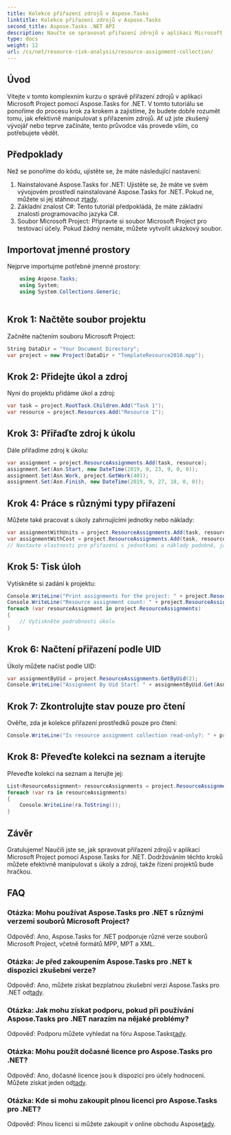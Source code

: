 ```yaml
---
title: Kolekce přiřazení zdrojů v Aspose.Tasks
linktitle: Kolekce přiřazení zdrojů v Aspose.Tasks
second_title: Aspose.Tasks .NET API
description: Naučte se spravovat přiřazení zdrojů v aplikaci Microsoft Project pomocí Aspose.Tasks for .NET. Výukový program krok za krokem s příklady kódu.
type: docs
weight: 12
url: /cs/net/resource-risk-analysis/resource-assignment-collection/
---
```

## Úvod
Vítejte v tomto komplexním kurzu o správě přiřazení zdrojů v aplikaci Microsoft Project pomocí Aspose.Tasks for .NET. V tomto tutoriálu se ponoříme do procesu krok za krokem a zajistíme, že budete dobře rozumět tomu, jak efektivně manipulovat s přiřazením zdrojů. Ať už jste zkušený vývojář nebo teprve začínáte, tento průvodce vás provede vším, co potřebujete vědět.
## Předpoklady
Než se ponoříme do kódu, ujistěte se, že máte následující nastavení:
1. Nainstalované Aspose.Tasks for .NET: Ujistěte se, že máte ve svém vývojovém prostředí nainstalované Aspose.Tasks for .NET. Pokud ne, můžete si jej stáhnout z[tady](https://releases.aspose.com/tasks/net/).
2. Základní znalost C#: Tento tutoriál předpokládá, že máte základní znalosti programovacího jazyka C#.
3. Soubor Microsoft Project: Připravte si soubor Microsoft Project pro testovací účely. Pokud žádný nemáte, můžete vytvořit ukázkový soubor.

## Importovat jmenné prostory
Nejprve importujme potřebné jmenné prostory:
```csharp
    using Aspose.Tasks;
    using System;
    using System.Collections.Generic;
    
```
## Krok 1: Načtěte soubor projektu
Začněte načtením souboru Microsoft Project:
```csharp
String DataDir = "Your Document Directory";
var project = new Project(DataDir + "TemplateResource2010.mpp");
```
## Krok 2: Přidejte úkol a zdroj
Nyní do projektu přidáme úkol a zdroj:
```csharp
var task = project.RootTask.Children.Add("Task 1");
var resource = project.Resources.Add("Resource 1");
```
## Krok 3: Přiřaďte zdroj k úkolu
Dále přiřadíme zdroj k úkolu:
```csharp
var assignment = project.ResourceAssignments.Add(task, resource);
assignment.Set(Asn.Start, new DateTime(2019, 9, 23, 9, 0, 0));
assignment.Set(Asn.Work, project.GetWork(40));
assignment.Set(Asn.Finish, new DateTime(2019, 9, 27, 18, 0, 0));
```
## Krok 4: Práce s různými typy přiřazení
Můžete také pracovat s úkoly zahrnujícími jednotky nebo náklady:
```csharp
var assignmentWithUnits = project.ResourceAssignments.Add(task, resource, 1d);
var assignmentWithCost = project.ResourceAssignments.Add(task, resource);
// Nastavte vlastnosti pro přiřazení s jednotkami a náklady podobně, jak je uvedeno v kroku 3
```
## Krok 5: Tisk úloh
Vytiskněte si zadání k projektu:
```csharp
Console.WriteLine("Print assignments for the project: " + project.ResourceAssignments.ParentProject.Get(Prj.Name));
Console.WriteLine("Resource assignment count: " + project.ResourceAssignments.Count);
foreach (var resourceAssignment in project.ResourceAssignments)
{
    // Vytiskněte podrobnosti úkolu
}
```
## Krok 6: Načtení přiřazení podle UID
Úkoly můžete načíst podle UID:
```csharp
var assignmentByUid = project.ResourceAssignments.GetByUid(2);
Console.WriteLine("Assignment By Uid Start: " + assignmentByUid.Get(Asn.Start));
```
## Krok 7: Zkontrolujte stav pouze pro čtení
Ověřte, zda je kolekce přiřazení prostředků pouze pro čtení:
```csharp
Console.WriteLine("Is resource assignment collection read-only?: " + project.ResourceAssignments.IsReadOnly);
```
## Krok 8: Převeďte kolekci na seznam a iterujte
Převeďte kolekci na seznam a iterujte jej:
```csharp
List<ResourceAssignment> resourceAssignments = project.ResourceAssignments.ToList();
foreach (var ra in resourceAssignments)
{
    Console.WriteLine(ra.ToString());
}
```

## Závěr
Gratulujeme! Naučili jste se, jak spravovat přiřazení zdrojů v aplikaci Microsoft Project pomocí Aspose.Tasks for .NET. Dodržováním těchto kroků můžete efektivně manipulovat s úkoly a zdroji, takže řízení projektů bude hračkou.
## FAQ
### Otázka: Mohu používat Aspose.Tasks pro .NET s různými verzemi souborů Microsoft Project?
Odpověď: Ano, Aspose.Tasks for .NET podporuje různé verze souborů Microsoft Project, včetně formátů MPP, MPT a XML.
### Otázka: Je před zakoupením Aspose.Tasks pro .NET k dispozici zkušební verze?
 Odpověď: Ano, můžete získat bezplatnou zkušební verzi Aspose.Tasks pro .NET od[tady](https://releases.aspose.com/).
### Otázka: Jak mohu získat podporu, pokud při používání Aspose.Tasks pro .NET narazím na nějaké problémy?
 Odpověď: Podporu můžete vyhledat na fóru Aspose.Tasks[tady](https://forum.aspose.com/c/tasks/15).
### Otázka: Mohu použít dočasné licence pro Aspose.Tasks pro .NET?
 Odpověď: Ano, dočasné licence jsou k dispozici pro účely hodnocení. Můžete získat jeden od[tady](https://purchase.aspose.com/temporary-license/).
### Otázka: Kde si mohu zakoupit plnou licenci pro Aspose.Tasks pro .NET?
 Odpověď: Plnou licenci si můžete zakoupit v online obchodu Aspose[tady](https://purchase.aspose.com/buy).
